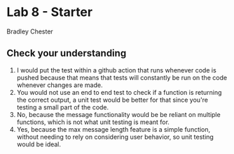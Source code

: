 # Lab 8 - Starter

Bradley Chester

## Check your understanding

1. I would put the test within a github action that runs whenever code is pushed because that means that tests will constantly be run on the code whenever changes are made.
2. You would not use an end to end test to check if a function is returning the correct output, a unit test would be better for that since you're testing a small part of the code.
3. No, because the message functionality would be be reliant on multiple functions, which is not what unit testing is meant for.
4. Yes, because the max message length feature is a simple function, without needing to rely on considering user behavior, so unit testing would be ideal.